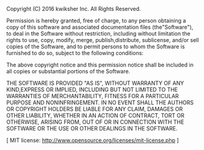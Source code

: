 Copyright (C) 2016 kwiksher Inc. All Rights Reserved.

Permission is hereby granted, free of charge, to any person obtaining a copy of this software and associated documentation files (the"Software"), to deal in the Software without restriction, including without limitation the rights to use, copy, modify, merge, publish,distribute, sublicense, and/or sell copies of the Software, and to permit persons to whom the Software is furnished to do so, subject to the following conditions:

The above copyright notice and this permission notice shall be included in all copies or substantial portions of the Software.

THE SOFTWARE IS PROVIDED "AS IS", WITHOUT WARRANTY OF ANY KIND,EXPRESS OR IMPLIED, INCLUDING BUT NOT LIMITED TO THE WARRANTIES OF
MERCHANTABILITY, FITNESS FOR A PARTICULAR PURPOSE AND NONINFRINGEMENT. IN NO EVENT SHALL THE AUTHORS OR COPYRIGHT HOLDERS BE LIABLE FOR ANY CLAIM, DAMAGES OR OTHER LIABILITY, WHETHER IN AN ACTION OF CONTRACT, TORT OR OTHERWISE, ARISING FROM, OUT OF OR IN CONNECTION WITH THE SOFTWARE OR THE USE OR OTHER DEALINGS IN THE SOFTWARE.

[ MIT license: http://www.opensource.org/licenses/mit-license.php ]
